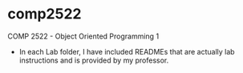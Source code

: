 # comp2522
COMP 2522 - Object Oriented Programming 1

* In each Lab folder, I have included READMEs that are actually lab instructions and is provided by my professor.

